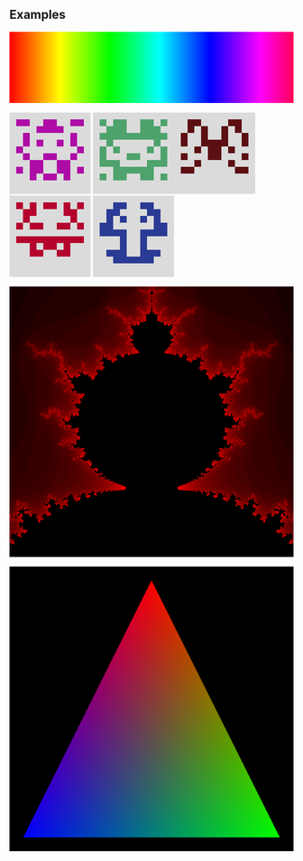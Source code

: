 ## Examples

![simple](examples/screenshots/simple.png)



![avatar1](examples/screenshots/avatar1.png) ![avatar5](examples/screenshots/avatar5.png)![avatar4](examples/screenshots/avatar4.png)![avatar2](examples/screenshots/avatar2.png) ![avatar3](examples/screenshots/avatar3.png)



![mandelbrot](examples/screenshots/mandelbrot.png)



![triangle](examples/screenshots/triangle.png)